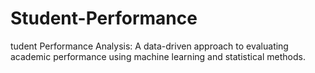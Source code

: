 # Student-Performance
tudent Performance Analysis: A data-driven approach to evaluating academic performance using machine learning and statistical methods.
